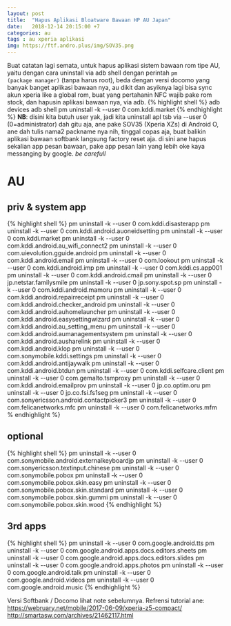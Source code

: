 ```yaml
---
layout: post
title:  "Hapus Aplikasi Bloatware Bawaan HP AU Japan"
date:   2018-12-14 20:15:00 +7
categories: au
tags : au xperia aplikasi
img: https://ftf.andro.plus/img/SOV35.png
---
```

Buat catatan lagi semata, untuk hapus aplikasi sistem bawaan rom tipe AU, yaitu dengan cara uninstall via adb shell dengan perintah <code>pm (package manager)</code> (tanpa harus root), beda dengan versi docomo yang
banyak banget aplikasi bawaan nya, au dikit dan asyiknya lagi bisa sync akun xperia like a global rom, buat yang pertahanin NFC wajib pake rom stock, dan hapusin aplikasi bawaan nya, via adb.
{% highlight shell %}
adb devices
adb shell
pm uninstall -k --user 0 com.kddi.market
{% endhighlight %}
<b>NB</b>: disini kita butuh user yak, jadi kita uninstall apl tsb via --user 0 (0=administrator)
dah gitu aja, ane pake SOV35 (Xperia XZs) di Android O, ane dah tulis nama2 packname nya nih, tinggal copas aja, buat balikin aplikasi bawaan softbank langsung factory reset aja. di sini ane hapus sekalian app pesan bawaan, pake app pesan lain yang lebih oke kaya messanging by google. <i>be carefull</i>
# AU
## priv & system app
{% highlight shell %}
pm uninstall -k --user 0 com.kddi.disasterapp
pm uninstall -k --user 0 com.kddi.android.auoneidsetting
pm uninstall -k --user 0 com.kddi.market
pm uninstall -k --user 0 com.kddi.android.au_wifi_connect2
pm uninstall -k --user 0 com.uievolution.gguide.android
pm uninstall -k --user 0 com.kddi.android.email
pm uninstall -k --user 0 com.lookout
pm uninstall -k --user 0 com.kddi.android.imp
pm uninstall -k --user 0 com.kddi.cs.app001
pm uninstall -k --user 0 com.kddi.android.cmail
pm uninstall -k --user 0 jp.netstar.familysmile
pm uninstall -k --user 0 jp.sony.spot.sp
pm uninstall -k --user 0 com.kddi.android.mamoru
pm uninstall -k --user 0 com.kddi.android.repairreceipt
pm uninstall -k --user 0 com.kddi.android.checker_android
pm uninstall -k --user 0 com.kddi.android.auhomelauncher
pm uninstall -k --user 0 com.kddi.android.easysettingwizard
pm uninstall -k --user 0 com.kddi.android.au_setting_menu
pm uninstall -k --user 0 com.kddi.android.aumanagementsystem
pm uninstall -k --user 0 com.kddi.android.ausharelink
pm uninstall -k --user 0 com.kddi.android.klop
pm uninstall -k --user 0 com.sonymobile.kddi.settings
pm uninstall -k --user 0 com.kddi.android.antijaywalk
pm uninstall -k --user 0 com.kddi.android.btdun
pm uninstall -k --user 0 com.kddi.selfcare.client
pm uninstall -k --user 0 com.gemalto.tsmproxy
pm uninstall -k --user 0 com.kddi.android.emailprov
pm uninstall -k --user 0 jp.co.optim.oru
pm uninstall -k --user 0 jp.co.fsi.fs1seg
pm uninstall -k --user 0 com.sonyericsson.android.contactpicker3
pm uninstall -k --user 0 com.felicanetworks.mfc
pm uninstall -k --user 0 com.felicanetworks.mfm
% endhighlight %}

## optional
{% highlight shell %}
pm uninstall -k --user 0 com.sonymobile.android.externalkeyboardjp
pm uninstall -k --user 0 com.sonyericsson.textinput.chinese
pm uninstall -k --user 0 com.sonymobile.pobox
pm uninstall -k --user 0 com.sonymobile.pobox.skin.easy
pm uninstall -k --user 0 com.sonymobile.pobox.skin.standard
pm uninstall -k --user 0 com.sonymobile.pobox.skin.gummi
pm uninstall -k --user 0 com.sonymobile.pobox.skin.wood
{% endhighlight %}

## 3rd apps
{% highlight shell %}
pm uninstall -k --user 0 com.google.android.tts
pm uninstall -k --user 0 com.google.android.apps.docs.editors.sheets
pm uninstall -k --user 0 com.google.android.apps.docs.editors.slides
pm uninstall -k --user 0 com.google.android.apps.photos
pm uninstall -k --user 0 com.google.android.talk
pm uninstall -k --user 0 com.google.android.videos
pm uninstall -k --user 0 com.google.android.music
{% endhighlight %}


Versi Softbank / Docomo lihat note sebelumnya. Refrensi tutorial ane:<br/>
https://webruary.net/mobile/2017-06-09/xperia-z5-compact/<br/>
http://smartasw.com/archives/21462117.html
